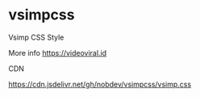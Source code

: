 # vsimpcss
Vsimp CSS Style

More info https://videoviral.id

CDN

https://cdn.jsdelivr.net/gh/nobdev/vsimpcss/vsimp.css

<link rel="stylesheet"  href="//cdn.jsdelivr.net/gh/nobdev/vsimpcss/vsimp.css" type="text/css" media="all">


